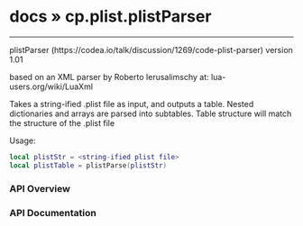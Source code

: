 # [docs](index.md) » cp.plist.plistParser
---

plistParser (https://codea.io/talk/discussion/1269/code-plist-parser)
version 1.01

based on an XML parser by Roberto Ierusalimschy at:
lua-users.org/wiki/LuaXml

Takes a string-ified .plist file as input, and outputs
a table. Nested dictionaries and arrays are parsed into
subtables. Table structure will match the structure of
the .plist file

Usage:
```lua
local plistStr = <string-ified plist file>
local plistTable = plistParse(plistStr)
```

<style type="text/css">
	a { text-decoration: none; }
	a:hover { text-decoration: underline; }
	th { background-color: #DDDDDD; vertical-align: top; padding: 3px; }
	td { width: 100%; background-color: #EEEEEE; vertical-align: top; padding: 3px; }
	table { width: 100% ; border: 1px solid #0; text-align: left; }
	section > table table td { width: 0; }
</style>
<link rel="stylesheet" href="../../css/docs.css" type="text/css" media="screen" />
<h3>API Overview</h3>
<ul>
</ul>
<h3>API Documentation</h3>
